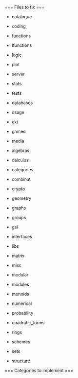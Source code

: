 === Files to fix ===

 * catalogue
 * coding
 * functions
 * lfunctions
 * logic
 * plot
 * server
 * stats
 * tests 

 * databases
 * dsage
 * ext
 * games
 * media

 * algebras
 * calculus
 * categories
 * combinat
 * crypto
 * geometry

 * graphs
 * groups
 * gsl
 * interfaces
 * libs
 * matrix
 * misc
 * modular
 * modules
 * monoids
 * numerical
 * probability
 * quadratic_forms
 * rings
 * schemes
 * sets

 * structure


=== Categories to implement ===
